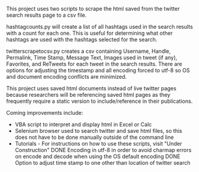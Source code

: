 This project uses two scripts to scrape the html saved from the twitter search results page to a csv file. 

hashtagcounts.py will create a list of all hashtags used in the search results with a count for each one.  This is useful for determining what other hashtags are used with the hashtags selected for the search.

twitterscrapetocsv.py creates a csv containing Username, Handle, Permalink, Time Stamp, Message Text, Images used in tweet (if any), Favorites, and ReTweets for each tweet in the search results.
There are options for adjusting the timestamp and all encoding forced to utf-8 so OS and document encoding conflicts are minimized.

This project uses saved html documents instead of live twitter pages because researchers will be referencing saved html pages as they frequently require a static version to include/reference in their publications. 

Coming improvements include:

* VBA script to interpret and display html in Excel or Calc
* Selenium browser used to search twitter and save html files, so this does not have to be done manually outside of the command line
* Tutorials - For instructions on how to use these scripts, visit "Under Construction"
DONE Encoding in utf-8 in order to avoid charmap errors on encode and decode when using the OS default encoding
DONE Option to adjust time stamp to one other than location of twitter search